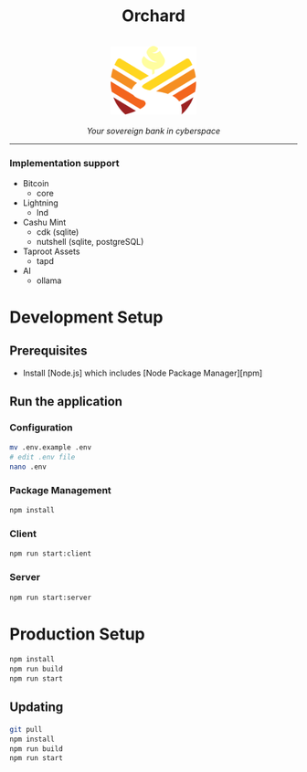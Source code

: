 <h1 align="center">Orchard</h1>

<p align="center">
  <br>
  <img src="src/client/assets/img/orchard-logo.svg" alt="orchard-logo" width="150px"/>
  <br>
  <br>
  <em>Your sovereign bank in cyberspace</em>
  <br>
</p>

<hr>

### Implementation support

- Bitcoin
  - core
- Lightning
  - lnd
- Cashu Mint
  - cdk (sqlite)
  - nutshell (sqlite, postgreSQL)
- Taproot Assets
  - tapd
- AI
  - ollama

# Development Setup

## Prerequisites

- Install [Node.js] which includes [Node Package Manager][npm]

## Run the application

### Configuration
```bash
mv .env.example .env
# edit .env file
nano .env
```

### Package Management 
```bash
npm install
```

### Client
```bash
npm run start:client
```

### Server
```bash
npm run start:server
```


# Production Setup

```bash
npm install
npm run build
npm run start
```

## Updating

```bash
git pull
npm install
npm run build
npm run start
```
